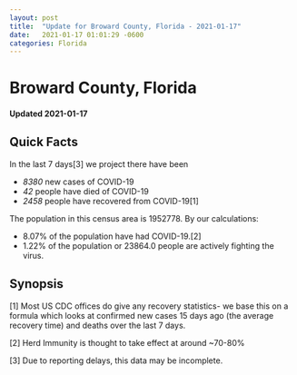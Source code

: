```yaml
---
layout: post
title:  "Update for Broward County, Florida - 2021-01-17"
date:   2021-01-17 01:01:29 -0600
categories: Florida
---
```


# Broward County, Florida
#### Updated 2021-01-17

## Quick Facts

In the last 7 days[3] we project there have been
- *8380* new cases of COVID-19
- *42* people have died of COVID-19
- *2458* people have recovered from COVID-19[1]

The population in this census area is 1952778. By our calculations:
- 8.07% of the population have had COVID-19.[2]
- 1.22% of the population or 23864.0 people are actively fighting the virus.

## Synopsis




[1] Most US CDC offices do give any recovery statistics- we base this on a formula which looks at confirmed new cases
15 days ago (the average recovery time) and deaths over the last 7 days.

[2] Herd Immunity is thought to take effect at around ~70-80%

[3] Due to reporting delays, this data may be incomplete.
 
    